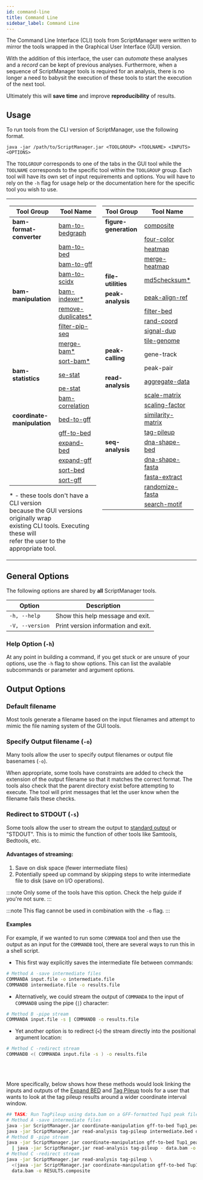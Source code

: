 ```yaml
---
id: command-line
title: Command Line
sidebar_label: Command Line
---
```


The Command Line Interface (CLI) tools from ScriptManager were written to mirror the tools wrapped in the Graphical User Interface (GUI) version.

With the addition of this interface, the user can *automate* these analyses and a *record* can be kept of previous analyses. Furthermore, when a sequence of ScriptManager tools is required for an analysis, there is no longer a need to babysit the execution of these tools to start the execution of the next tool.

Ultimately this will **save time** and improve **reproducibility** of results.

## Usage

To run tools from the CLI version of ScriptManager, use the following format.

`java -jar /path/to/ScriptManager.jar <TOOLGROUP> <TOOLNAME> <INPUTS> <OPTIONS>`

The `TOOLGROUP` corresponds to one of the tabs in the GUI tool while the `TOOLNAME` corresponds to the specific tool within the `TOOLGROUP` group. Each tool will have its own set of input requirements and options. You will have to rely on the `-h` flag for usage help or the documentation here for the specific tool you wish to use.

<table>
<tr valign="top"><td>

| Tool Group  | Tool Name |
| ------------- | ------------- |
| **bam-format-converter** | [bam-to-bedgraph](https://github.com/CEGRcode/scriptmanager/wiki/BAM-Format-Converter#bam-to-bedgraph) |
| | [bam-to-bed](https://github.com/CEGRcode/scriptmanager/wiki/BAM-Format-Converter#bam-to-bed) |
| | [bam-to-gff](https://github.com/CEGRcode/scriptmanager/wiki/BAM-Format-Converter#bam-to-gff) |
| | [bam-to-scidx](https://github.com/CEGRcode/scriptmanager/wiki/BAM-Format-Converter#bam-to-scidx) |
| **bam-manipulation** | [bam-indexer\*](https://github.com/CEGRcode/scriptmanager/wiki/BAM-Manipulation#bam-indexer) |
| | [remove-duplicates\*](https://github.com/CEGRcode/scriptmanager/wiki/BAM-Manipulation#remove-duplicates) |
| | [filter-pip-seq](https://github.com/CEGRcode/scriptmanager/wiki/BAM-Manipulation#filter-pip-seq) |
| | [merge-bam\*](https://github.com/CEGRcode/scriptmanager/wiki/BAM-Manipulation#merge-bam) |
| | [sort-bam\*](https://github.com/CEGRcode/scriptmanager/wiki/BAM-Manipulation#sort-bam) |
| **bam-statistics** | [se-stat](https://github.com/CEGRcode/scriptmanager/wiki/BAM-Statistics#se-stat) |
| | [pe-stat](https://github.com/CEGRcode/scriptmanager/wiki/BAM-Statistics#pe-stat) |
| | [bam-correlation](https://github.com/CEGRcode/scriptmanager/wiki/BAM-Statistics#bam-correlation) |
| **coordinate-manipulation** | [bed-to-gff](https://github.com/CEGRcode/scriptmanager/wiki/Coordinate-Manipulation#bed-to-gff) |
| | [gff-to-bed](https://github.com/CEGRcode/scriptmanager/wiki/Coordinate-Manipulation#gff-to-bed) |
| | [expand-bed](https://github.com/CEGRcode/scriptmanager/wiki/Coordinate-Manipulation#expand-bed) |
| | [expand-gff](https://github.com/CEGRcode/scriptmanager/wiki/Coordinate-Manipulation#expand-gff) |
| | [sort-bed](https://github.com/CEGRcode/scriptmanager/wiki/Coordinate-Manipulation#sort-bed) |
| | [sort-gff](https://github.com/CEGRcode/scriptmanager/wiki/Coordinate-Manipulation#sort-gff) |

\* - these tools don't have a CLI version\
because the GUI versions originally wrap\
existing CLI tools. Executing these will\
refer the user to the appropriate tool.

</td><td>

| Tool Group  | Tool Name |
| ------------- | ------------- |
| **figure-generation** | [composite](https://github.com/CEGRcode/scriptmanager/wiki/Figure-Generation#composite) |
| | [four-color](https://github.com/CEGRcode/scriptmanager/wiki/Figure-Generation#four-color) |
| | [heatmap](https://github.com/CEGRcode/scriptmanager/wiki/Figure-Generation#heatmap) |
| | [merge-heatmap](https://github.com/CEGRcode/scriptmanager/wiki/Figure-Generation#merge-heatmap) |
| **file-utilities** | [md5checksum\*](https://github.com/CEGRcode/scriptmanager/wiki/File-Utilities#md5checksum) |
| **peak-analysis** | [peak-align-ref](https://github.com/CEGRcode/scriptmanager/wiki/Peak-Analysis#peak-align-ref) |
| | [filter-bed](https://github.com/CEGRcode/scriptmanager/wiki/Peak-Analysis#filter-bed) |
| | [rand-coord](https://github.com/CEGRcode/scriptmanager/wiki/Peak-Analysis#rand-coord) |
| | [signal-dup](https://github.com/CEGRcode/scriptmanager/wiki/Peak-Analysis#signal-dup) |
| | [tile-genome](https://github.com/CEGRcode/scriptmanager/wiki/Peak-Analysis#tile-genome) |
| **peak-calling** | gene-track |
| | peak-pair |
| **read-analysis** | [aggregate-data](https://github.com/CEGRcode/scriptmanager/wiki/Read-Analysis#aggregate-data) |
| | [scale-matrix](https://github.com/CEGRcode/scriptmanager/wiki/Read-Analysis#scale-matrix) |
| | [scaling-factor](https://github.com/CEGRcode/scriptmanager/wiki/Read-Analysis#scaling-factor) |
| | [similarity-matrix](https://github.com/CEGRcode/scriptmanager/wiki/Read-Analysis#similarity-matrix-suspended) |
| | [tag-pileup](https://github.com/CEGRcode/scriptmanager/wiki/Read-Analysis#tag-pileup) |
| **seq-analysis** | [dna-shape-bed](https://github.com/CEGRcode/scriptmanager/wiki/Sequence-Analysis#dna-shape-bed) |
| | [dna-shape-fasta](https://github.com/CEGRcode/scriptmanager/wiki/Sequence-Analysis#dna-shape-fasta) |
| | [fasta-extract](https://github.com/CEGRcode/scriptmanager/wiki/Sequence-Analysis#fasta-extract) |
| | [randomize-fasta](https://github.com/CEGRcode/scriptmanager/wiki/Sequence-Analysis#randomize-fasta) |
| | [search-motif](https://github.com/CEGRcode/scriptmanager/wiki/Sequence-Analysis#search-motif) |

</td></tr>
</table>

## General Options

The following options are shared by **all** ScriptManager tools.

| Option | Description |
| ------ | ----------- |
| `-h, --help` | Show this help message and exit. |
| `-V, --version` | Print version information and exit. |

### Help Option (`-h`)

At any point in building a command, if you get stuck or are unsure of your options, use the `-h` flag to show options. This can list the available subcommands or parameter and argument options.


## Output Options

### Default filename
Most tools generate a filename based on the input filenames and attempt to mimic the file naming system of the GUI tools.

### Specify Output filename (`-o`)
Many tools allow the user to specify output filenames or output file basenames (`-o`).

When appropriate, some tools have constraints are added to check the extension of the output filename so that it matches the correct format. The tools also check that the parent directory exist before attempting to execute. The tool will print messages that let the user know when the filename fails these checks.

### Redirect to STDOUT (`-s`)
Some tools allow the user to stream the output to [standard output][stdout-help] or "STDOUT". This is to mimic the function of other tools like Samtools, Bedtools, etc.

#### Advantages of streaming:
1. Save on disk space (fewer intermediate files)
2. Potentially speed up command by skipping steps to write intermediate file to disk (save on I/O operations).

:::note
Only some of the tools have this option. Check the help guide if you're not sure.
:::

:::note
This flag cannot be used in combination with the `-o` flag.
:::

#### Examples

For example, if we wanted to run some `COMMANDA` tool and then use the output as an input for the `COMMANDB` tool, there are several ways to run this in a shell script.

+ This first way explicitly saves the intermediate file between commands:
```bash
# Method A -save intermediate files
COMMANDA input.file -o intermediate.file
COMMANDB intermediate.file -o results.file
```

+ Alternatively, we could stream the output of `COMMANDA` to the input of `COMMANDB` using the pipe (`|`) character:
```bash
# Method B -pipe stream
COMMANDA input.file -s | COMMANDB -o results.file
```

+ Yet another option is to redirect (`<`) the stream directly into the positional argument location:
```bash
# Method C -redirect stream
COMMANDB <( COMMANDA input.file -s ) -o results.file
```

<br></br>

More specifically, below shows how these methods would look linking the inputs and outputs of the [Expand BED][expand-bed] and [Tag Pileup][tag-pileup] tools for a user that wants to look at the tag pileup results around a wider coordinate interval window.
```bash
## TASK: Run TagPileup using data.bam on a GFF-formatted Tup1 peak file when TagPileup expects a BED-formatted input.
# Method A -save intermediate files
java -jar ScriptManager.jar coordinate-manipulation gff-to-bed Tup1_peaks.gff -o intermediate.bed
java -jar ScriptManager.jar read-analysis tag-pileup intermediate.bed data.bam -o RESULTS.composite
# Method B -pipe stream
java -jar ScriptManager.jar coordinate-manipulation gff-to-bed Tup1_peaks.gff -s \
  | java -jar ScriptManager.jar read-analysis tag-pileup - data.bam -o RESULTS.composite
# Method C -redirect stream
java -jar ScriptManager.jar read-analysis tag-pileup \
  <(java -jar ScriptManager.jar coordinate-manipulation gff-to-bed Tup1_peaks.gff -s) \
  data.bam -o RESULTS.composite
```


[stdout-help]:https://linuxhint.com/bash_stdin_stderr_stdout/
[expand-bed]:/docs/coordinate-manipulation/expand-bed
[tag-pileup]:/docs/read-analysis/tag-pileup
